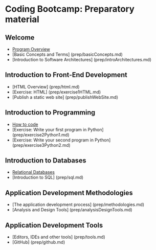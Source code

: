 # Coding Bootcamp: Preparatory material
## Welcome
* [Program Overview](prep/programOverview.md)
* [Basic Concepts and Terms] (prep/basicConcepts.md)
* [Introduction to Software Architectures] (prep/introArchitectures.md)


## Introduction to Front-End Development 
* [HTML Overview] (prep/html.md)
* [Exercise: HTML] (prep/exercise1HTML.md)
* [Publish a static web site] (prep/publishWebSite.md)


## Introduction to Programming 
* [How to code](prep/introProgramming.md)
* [Exercise: Write your first program in Python] (prep/exercise2Python1.md)
* [Exercise: Write your second program in Python] (prep/exercise3Python2.md)


## Introduction to Databases 
* [Relational Databases](prep/introDB.md)
* [Introduction to SQL] (prep/sql.md)


## Application Development Methodologies
* [The application development process] (prep/methodologies.md)
* [Analysis and Design Tools] (prep/analysisDesignTools.md)


## Application Development Tools
* [Editors, IDEs and other tools] (prep/tools.md)
* [GitHub] (prep/github.md)


